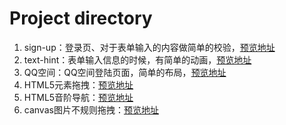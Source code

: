 # Project directory
1. sign-up：登录页、对于表单输入的内容做简单的校验，[预览地址](https://adawu-happy.github.io/html-demo-projects/sign-up.html)
2. text-hint：表单输入信息的时候，有简单的动画，[预览地址](https://adawu-happy.github.io/html-demo-projects/text-hint.html)
3. QQ空间：QQ空间登陆页面，简单的布局，[预览地址](https://adawu-happy.github.io/html-demo-projects/QQ空间/index.html)
4. HTML5元素拖拽：[预览地址](https://adawu-happy.github.io/html-demo-projects/元素拖拽/index.html)
5. HTML5音阶导航：[预览地址](https://adawu-happy.github.io/html-demo-projects/音阶导航/index.html)
6. canvas图片不规则拖拽：[预览地址](https://adawu-happy.github.io/html-demo-projects/canvas图片不规则拖拽/index.html)